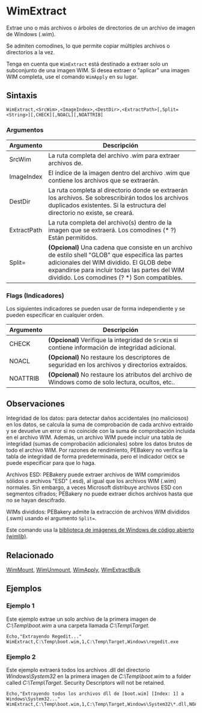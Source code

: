 # WimExtract

Extrae uno o más archivos o árboles de directorios de un archivo de imagen de Windows (.wim).

Se admiten comodines, lo que permite copiar múltiples archivos o directorios a la vez.

Tenga en cuenta que `WimExtract` está destinado a extraer solo un subconjunto de una imagen WIM. Si desea extraer o "aplicar" una imagen WIM completa, use el comando `WimApply` en su lugar.

## Sintaxis

```pebakery
WimExtract,<SrcWim>,<ImageIndex>,<DestDir>,<ExtractPath>[,Split=<String>][,CHECK][,NOACL][,NOATTRIB]
```

### Argumentos

| Argumento | Descripción |
| --- | --- |
| SrcWim | La ruta completa del archivo .wim para extraer archivos de. |
| ImageIndex | El índice de la imagen dentro del archivo .wim que contiene los archivos que se extraerán. |
| DestDir | La ruta completa al directorio donde se extraerán los archivos. Se sobrescribirán todos los archivos duplicados existentes. Si la estructura del directorio no existe, se creará. |
| ExtractPath | La ruta completa del archivo(s) dentro de la imagen que se extraerá. Los comodines (* ?) Están permitidos. |
| Split= | **(Opcional)** Una cadena que consiste en un archivo de estilo shell "GLOB" que especifica las partes adicionales del WIM dividido. El GLOB debe expandirse para incluir todas las partes del WIM dividido. Los comodines (? *) Son compatibles. |

### Flags (Indicadores)

Los siguientes indicadores se pueden usar de forma independiente y se pueden especificar en cualquier orden.

| Argumento | Descripción |
| --- | --- |
| CHECK | **(Opcional)** Verifique la integridad de `SrcWim` si contiene información de integridad adicional. |
| NOACL | **(Opcional)** No restaure los descriptores de seguridad en los archivos y directorios extraídos. |
| NOATTRIB | **(Opcional)** No restaure los atributos del archivo de Windows como de solo lectura, ocultos, etc.. |

## Observaciones

Integridad de los datos: para detectar daños accidentales (no maliciosos) en los datos, se calcula la suma de comprobación de cada archivo extraído y se devuelve un error si no coincide con la suma de comprobación incluida en el archivo WIM. Además, un archivo WIM puede incluir una tabla de integridad (sumas de comprobación adicionales) sobre los datos brutos de todo el archivo WIM. Por razones de rendimiento, PEBakery no verifica la tabla de integridad de forma predeterminada, pero el indicador `CHECK` se puede especificar para que lo haga.

Archivos ESD: PEBakery puede extraer archivos de WIM comprimidos sólidos o archivos "ESD" (.esd), al igual que los archivos WIM (.wim) normales. Sin embargo, a veces Microsoft distribuye archivos ESD con segmentos cifrados; PEBakery no puede extraer dichos archivos hasta que no se hayan descifrado.

WIMs divididos: PEBakery admite la extracción de archivos WIM divididos (.swm) usando el argumento `Split=`.

Este comando usa la [biblioteca de imágenes de Windows de código abierto (wimlib)](https://wimlib.net/).

## Relacionado

[WimMount](./WimMount.md), [WimUnmount](./WimUnmount.md), [WimApply](./WimApply.md), [WimExtractBulk](./WimExtractBulk.md)

## Ejemplos

### Ejemplo 1

Este ejemplo extrae un solo archivo de la primera imagen de *C:\Temp\boot.wim* a una carpeta llamada *C:\Temp\Target*.

```pebakery
Echo,"Extrayendo Regedit..."
WimExtract,C:\Temp\boot.wim,1,C:\Temp\Target,Windows\regedit.exe
```

### Ejemplo 2

Este ejemplo extraerá todos los archivos .dll del directorio *Windows\System32* en la primera imagen de *C:\Temp\boot.wim* to a folder called *C:\Temp\Target*. Security Descriptors will not be retained.

```pebakery
Echo,"Extrayendo todos los archivos dll de [boot.wim] [Index: 1] a Windows\System32..."
WimExtract,C:\Temp\boot.wim,1,C:\Temp\Target,Windows\System32\*.dll,NOACL
```
